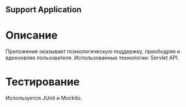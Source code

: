 ## Support Application

# Описание

Приложение оказывает психологическую поддержку, приободряя и вдохновляя пользователя.
Использованные технологии: Servlet API.

# Тестирование

Используется JUnit и Mockito.
